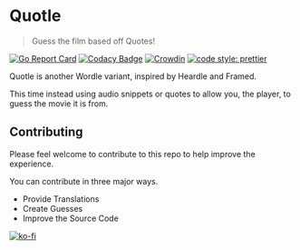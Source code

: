 # Quotle

> Guess the film based off Quotes!

[![Go Report Card](https://goreportcard.com/badge/github.com/confused-Techie/Quotle)](https://goreportcard.com/report/github.com/confused-Techie/Quotle)
[![Codacy Badge](https://app.codacy.com/project/badge/Grade/7df0bea0b9f2422da172090026b4fe74)](https://www.codacy.com/gh/confused-Techie/Quotle/dashboard?utm_source=github.com&utm_medium=referral&utm_content=confused-Techie/Quotle&utm_campaign=Badge_Grade)
[![Crowdin](https://badges.crowdin.net/quotle/localized.svg)](https://crowdin.com/project/quotle)
[![code style: prettier](https://img.shields.io/badge/code_style-prettier-ff69b4.svg?style=flat-square)](https://github.com/prettier/prettier)

Quotle is another Wordle variant, inspired by Heardle and Framed.

This time instead using audio snippets or quotes to allow you, the player, to guess the movie it is from.

## Contributing

Please feel welcome to contribute to this repo to help improve the experience.

You can contribute in three major ways.

- Provide Translations
- Create Guesses
- Improve the Source Code

[![ko-fi](https://ko-fi.com/img/githubbutton_sm.svg)](https://ko-fi.com/U7U0CHFPZ)
